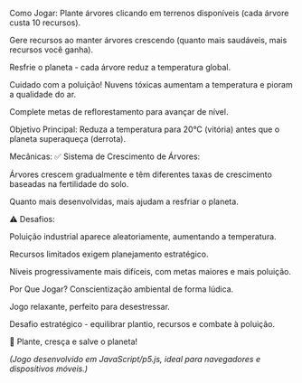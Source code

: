 Como Jogar:
Plante árvores clicando em terrenos disponíveis (cada árvore custa 10 recursos).

Gere recursos ao manter árvores crescendo (quanto mais saudáveis, mais recursos você ganha).

Resfrie o planeta - cada árvore reduz a temperatura global.

Cuidado com a poluição! Nuvens tóxicas aumentam a temperatura e pioram a qualidade do ar.

Complete metas de reflorestamento para avançar de nível.

Objetivo Principal:
Reduza a temperatura para 20°C (vitória) antes que o planeta superaqueça (derrota).

Mecânicas:
✅ Sistema de Crescimento de Árvores:

Árvores crescem gradualmente e têm diferentes taxas de crescimento baseadas na fertilidade do solo.

Quanto mais desenvolvidas, mais ajudam a resfriar o planeta.

⚠️ Desafios:

Poluição industrial aparece aleatoriamente, aumentando a temperatura.

Recursos limitados exigem planejamento estratégico.

Níveis progressivamente mais difíceis, com metas maiores e mais poluição.

Por Que Jogar?
Conscientização ambiental de forma lúdica.

Jogo relaxante, perfeito para desestressar.

Desafio estratégico - equilibrar plantio, recursos e combate à poluição.

🌳 Plante, cresça e salve o planeta!

*(Jogo desenvolvido em JavaScript/p5.js, ideal para navegadores e dispositivos móveis.)*
